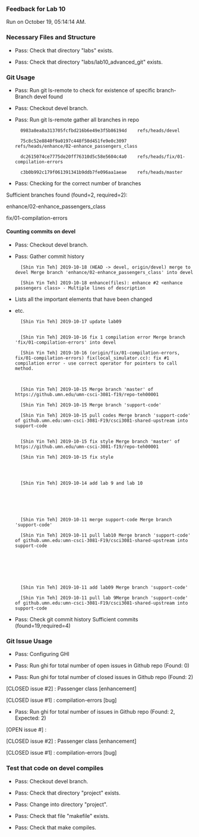 ### Feedback for Lab 10

Run on October 19, 05:14:14 AM.


### Necessary Files and Structure

+ Pass: Check that directory "labs" exists.

+ Pass: Check that directory "labs/lab10_advanced_git" exists.


### Git Usage

+ Pass: Run git ls-remote to check for existence of specific branch- Branch devel found

+ Pass: Checkout devel branch.



+ Pass: Run git ls-remote gather all branches in repo

		0983a8ea8a313705fcfbd216b6e49e3f5b86194d	refs/heads/devel

		75c8c52e8840f9a0197c448f50d451fe9e0c3097	refs/heads/enhance/02-enhance_passengers_class

		dc2615074ce7775de20ff76310d5c58e5604c4a0	refs/heads/fix/01-compilation-errors

		c3b0b992c179f061391341b9ddb7fe096aa1aeae	refs/heads/master



+ Pass: Checking for the correct number of branches

Sufficient branches found (found=2, required=2):

enhance/02-enhance_passengers_class

fix/01-compilation-errors


#### Counting commits on devel

+ Pass: Checkout devel branch.



+ Pass: Gather commit history

		[Shin Yin Teh] 2019-10-18 (HEAD -> devel, origin/devel) merge to devel Merge branch 'enhance/02-enhance_passengers_class' into devel 

		[Shin Yin Teh] 2019-10-18 enhance(files): enhance #2 <enhance passengers class> - Multiple lines of description
- Lists all the important elements that have been changed
- etc.



		[Shin Yin Teh] 2019-10-17 update lab09 


		[Shin Yin Teh] 2019-10-16 fix 1 compilation error Merge branch 'fix/01-compilation-errors' into devel 

		[Shin Yin Teh] 2019-10-16 (origin/fix/01-compilation-errors, fix/01-compilation-errors) fix(local_simulator.cc): fix #1 compilation error - use correct operator for pointers to call method.



		[Shin Yin Teh] 2019-10-15 Merge branch 'master' of https://github.umn.edu/umn-csci-3081-f19/repo-teh00001 

		[Shin Yin Teh] 2019-10-15 Merge branch 'support-code' 

		[Shin Yin Teh] 2019-10-15 pull codes Merge branch 'support-code' of github.umn.edu:umn-csci-3081-F19/csci3081-shared-upstream into support-code 


		[Shin Yin Teh] 2019-10-15 fix style Merge branch 'master' of https://github.umn.edu/umn-csci-3081-f19/repo-teh00001 

		[Shin Yin Teh] 2019-10-15 fix style 




		[Shin Yin Teh] 2019-10-14 add lab 9 and lab 10 






		[Shin Yin Teh] 2019-10-11 merge support-code Merge branch 'support-code' 

		[Shin Yin Teh] 2019-10-11 pull lab10 Merge branch 'support-code' of github.umn.edu:umn-csci-3081-F19/csci3081-shared-upstream into support-code 







		[Shin Yin Teh] 2019-10-11 add lab09 Merge branch 'support-code' 

		[Shin Yin Teh] 2019-10-11 pull lab 9Merge branch 'support-code' of github.umn.edu:umn-csci-3081-F19/csci3081-shared-upstream into support-code 










+ Pass: Check git commit history
Sufficient commits (found=19,required=4)


### Git Issue Usage

+ Pass: Configuring GHI

+ Pass: Run ghi for total number of open issues in Github repo (Found: 0)

+ Pass: Run ghi for total number of closed issues in Github repo (Found: 2)

[CLOSED issue #2] :  Passenger class [enhancement]

[CLOSED issue #1] :  compilation-errors [bug]





+ Pass: Run ghi for total number of issues in Github repo (Found: 2, Expected: 2) 

 [OPEN issue #] : 

[CLOSED issue #2] :  Passenger class [enhancement]

[CLOSED issue #1] :  compilation-errors [bug]

 




### Test that code on  devel compiles

+ Pass: Checkout devel branch.



+ Pass: Check that directory "project" exists.

+ Pass: Change into directory "project".

+ Pass: Check that file "makefile" exists.

+ Pass: Check that make compiles.



